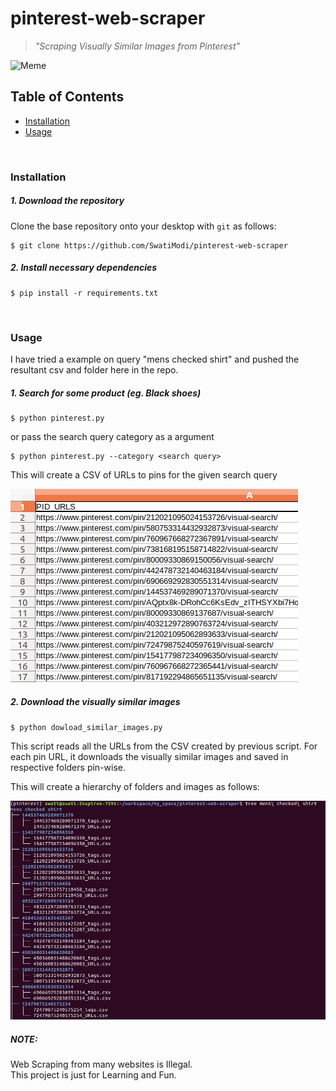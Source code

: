 # pinterest-web-scraper
> *"Scraping Visually Similar Images from Pinterest"*

![Meme](https://i.pinimg.com/originals/0f/c2/1f/0fc21fcd673f794c1d6222b177013342.png)

## Table of Contents
* [Installation](#installation)
* [Usage](#usage)

<br>

### Installation
##### 1. Download the repository

Clone the base repository onto your desktop with `git` as follows:
```console
$ git clone https://github.com/SwatiModi/pinterest-web-scraper
```

##### 2. Install necessary dependencies

```console
$ pip install -r requirements.txt
```

<br>

### Usage
I have tried a example on query "mens checked shirt" and pushed the resultant csv and folder here in the repo.

##### 1. Search for some product (eg. Black shoes) 
```console
$ python pinterest.py 
```
or pass the search query category as a argument
```console
$ python pinterest.py --category <search query>
```

This will create a CSV of URLs to pins for the given search query

![Pins' URLS](readme_images/csv1.png)

##### 2. Download the visually similar images
```console
$ python dowload_similar_images.py 
```
This script reads all the URLs from the CSV created by previous script. For each pin URL, it downloads the visually similar images and saved in respective folders pin-wise.

This will create a hierarchy of folders and images as follows:

![Downloaded Images](readme_images/folders.png)
<br>
##### NOTE: 
Web Scraping from many websites is Illegal. <br>
This project is just for Learning and Fun.
